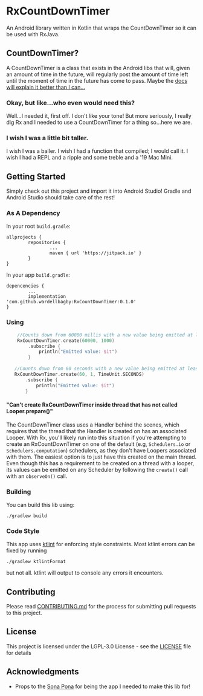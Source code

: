 # RxCountDownTimer

An Android library written in Kotlin that wraps the CountDownTimer so it can be used with RxJava.

## CountDownTimer?

A CountDownTimer is a class that exists in the Android libs that will, given an amount of time in the future, will regularly post the amount of time left until the moment of time in the future has come to pass. Maybe the [docs will explain it better than I can...](https://developer.android.com/reference/android/os/CountDownTimer.html)

### Okay, but like...who even would need this?

Well...I needed it, first off. I don't like your tone! But more seriously, I really dig Rx and I needed to use a CountDownTimer for a thing so...here we are.

### I wish I was a little bit taller.

I wish I was a baller. I wish I had a function that compiled; I would call it. I wish I had a REPL and a ripple and some treble and a '19 Mac Mini.

## Getting Started

Simply check out this project and import it into Android Studio! Gradle and Android Studio should take care of the rest!

### As A Dependency

In your root `build.gradle`:

```
allprojects {
        repositories {
                ...
                maven { url 'https://jitpack.io' }
        }
}
```

In your app `build.gradle`:

```
depencencies {
        ...
        implementation 'com.github.wardellbagby:RxCountDownTimer:0.1.0'
}
```

### Using

```kotlin
    //Counts down from 60000 millis with a new value being emitted at least 1000 millis after the last one. Emits in milliseconds.
    RxCountDownTimer.create(60000, 1000)
        .subscribe {
            println("Emitted value: $it")
        }
   
   //Counts down from 60 seconds with a new value being emitted at least 1 second after the last one. Emits in seconds.
   RxCountDownTimer.create(60, 1, TimeUnit.SECONDS)
       .subscribe {
           println("Emitted value: $it")
       }
```

#### "Can't create RxCountDownTimer inside thread that has not called Looper.prepare()"

The CountDownTimer class uses a Handler behind the scenes, which requires that the thread that the Handler is created on has an associated Looper. With Rx, you'll likely run into this situation if you're attempting to create an RxCountDownTimer on one of the default (e.g, `Schedulers.io` or `Schedulers.computation`) schedulers, as they don't have Loopers associated with them. The easiest option is to just have this created on the main thread. Even though this has a requirement to be created on a thread with a looper, its values can be emitted on any Scheduler by following the `create()` call with an `observeOn()` call. 
### Building

You can build this lib using:

```
./gradlew build
```

### Code Style

This app uses [ktlint](https://ktlint.github.io/) for enforcing style constraints. Most ktlint errors can be fixed by running

```
./gradlew ktlintFormat
```

but not all. ktlint will output to console any errors it encounters.

## Contributing

Please read [CONTRIBUTING.md](CONTRIBUTING.md) for the process for submitting pull requests to this project.

## License

This project is licensed under the LGPL-3.0 License - see the [LICENSE](LICENSE) file for details

## Acknowledgments
* Props to the [Sona Pona](https://github.com/wardellbagby/sona-pona) for being the app I needed to make this lib for!
